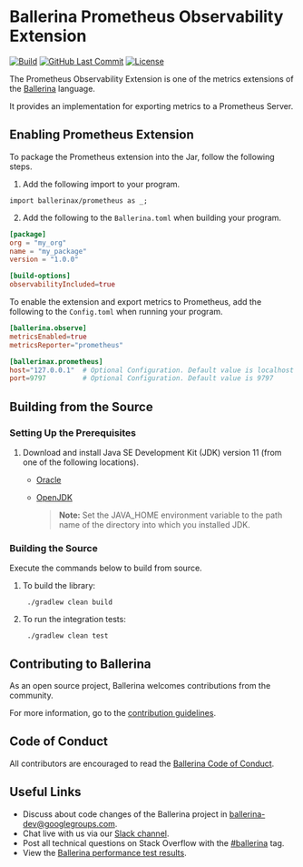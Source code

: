 # Ballerina Prometheus Observability Extension

[![Build](https://github.com/ballerina-platform/module-ballerinax-prometheus/workflows/Daily%20Build/badge.svg)](https://github.com/ballerina-platform/module-ballerinax-prometheus/actions?query=workflow%3A"Daily+Build")
[![GitHub Last Commit](https://img.shields.io/github/last-commit/ballerina-platform/module-ballerinax-prometheus.svg)](https://github.com/ballerina-platform/module-ballerinax-prometheus/commits/main)
[![License](https://img.shields.io/badge/License-Apache%202.0-blue.svg)](https://opensource.org/licenses/Apache-2.0)

The Prometheus Observability Extension is one of the metrics extensions of the <a target="_blank" href="https://ballerina.io/">Ballerina</a> language.

It provides an implementation for exporting metrics to a Prometheus Server.

## Enabling Prometheus Extension

To package the Prometheus extension into the Jar, follow the following steps.
1. Add the following import to your program.
```ballerina
import ballerinax/prometheus as _;
```

2. Add the following to the `Ballerina.toml` when building your program.
```toml
[package]
org = "my_org"
name = "my_package"
version = "1.0.0"

[build-options]
observabilityIncluded=true
```

To enable the extension and export metrics to Prometheus, add the following to the `Config.toml` when running your program.
```toml
[ballerina.observe]
metricsEnabled=true
metricsReporter="prometheus"

[ballerinax.prometheus]
host="127.0.0.1"  # Optional Configuration. Default value is localhost
port=9797         # Optional Configuration. Default value is 9797
```

## Building from the Source

### Setting Up the Prerequisites

1. Download and install Java SE Development Kit (JDK) version 11 (from one of the following locations).

    * [Oracle](https://www.oracle.com/java/technologies/javase-jdk11-downloads.html)

    * [OpenJDK](https://adoptopenjdk.net/)

      > **Note:** Set the JAVA_HOME environment variable to the path name of the directory into which you installed JDK.

### Building the Source

Execute the commands below to build from source.

1. To build the library:

        ./gradlew clean build

2. To run the integration tests:

        ./gradlew clean test

## Contributing to Ballerina

As an open source project, Ballerina welcomes contributions from the community.

For more information, go to the [contribution guidelines](https://github.com/ballerina-platform/ballerina-lang/blob/master/CONTRIBUTING.md).

## Code of Conduct

All contributors are encouraged to read the [Ballerina Code of Conduct](https://ballerina.io/code-of-conduct).

## Useful Links

* Discuss about code changes of the Ballerina project in [ballerina-dev@googlegroups.com](mailto:ballerina-dev@googlegroups.com).
* Chat live with us via our [Slack channel](https://ballerina.io/community/slack/).
* Post all technical questions on Stack Overflow with the [#ballerina](https://stackoverflow.com/questions/tagged/ballerina) tag.
* View the [Ballerina performance test results](https://github.com/ballerina-platform/ballerina-lang/blob/master/performance/benchmarks/summary.md).
